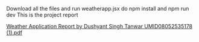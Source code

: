 Download all the files and run weatherapp.jsx 
do npm install and npm run dev
This is the project report


[Weather Application Report by Dushyant Singh Tanwar UMID08052535178 (1).pdf](https://github.com/user-attachments/files/20993047/Weather.Application.Report.by.Dushyant.Singh.Tanwar.UMID08052535178.1.pdf)
